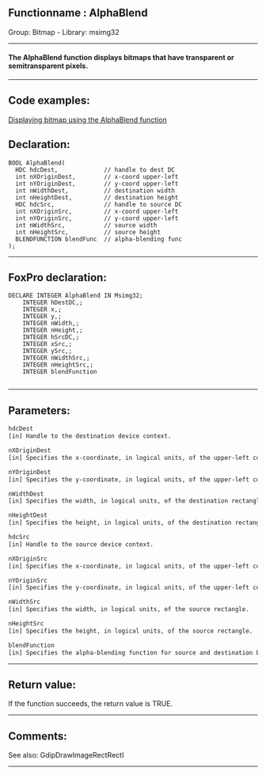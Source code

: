 <link rel="stylesheet" type="text/css" href="../../css/win32api.css">  
<link rel="stylesheet" href="https://cdnjs.cloudflare.com/ajax/libs/font-awesome/4.7.0/css/font-awesome.min.css">

## Functionname : AlphaBlend
Group: Bitmap - Library: msimg32    
***  


#### The AlphaBlend function displays bitmaps that have transparent or semitransparent pixels.
***  


## Code examples:
[Displaying bitmap using the AlphaBlend function](../../samples/sample_293.md)  

## Declaration:
```foxpro  
BOOL AlphaBlend(
  HDC hdcDest,             // handle to dest DC
  int nXOriginDest,        // x-coord upper-left
  int nYOriginDest,        // y-coord upper-left
  int nWidthDest,          // destination width
  int nHeightDest,         // destination height
  HDC hdcSrc,              // handle to source DC
  int nXOriginSrc,         // x-coord upper-left
  int nYOriginSrc,         // y-coord upper-left
  int nWidthSrc,           // source width
  int nHeightSrc,          // source height
  BLENDFUNCTION blendFunc  // alpha-blending func
);  
```  
***  


## FoxPro declaration:
```foxpro  
DECLARE INTEGER AlphaBlend IN Msimg32;
	INTEGER hDestDC,;
	INTEGER x,;
	INTEGER y,;
	INTEGER nWidth,;
	INTEGER nHeight,;
	INTEGER hSrcDC,;
	INTEGER xSrc,;
	INTEGER ySrc,;
	INTEGER nWidthSrc,;
	INTEGER nHeightSrc,;
	INTEGER blendFunction
  
```  
***  


## Parameters:
```txt  
hdcDest
[in] Handle to the destination device context.

nXOriginDest
[in] Specifies the x-coordinate, in logical units, of the upper-left corner of the destination rectangle.

nYOriginDest
[in] Specifies the y-coordinate, in logical units, of the upper-left corner of the destination rectangle.

nWidthDest
[in] Specifies the width, in logical units, of the destination rectangle.

nHeightDest
[in] Specifies the height, in logical units, of the destination rectangle.

hdcSrc
[in] Handle to the source device context.

nXOriginSrc
[in] Specifies the x-coordinate, in logical units, of the upper-left corner of the source rectangle.

nYOriginSrc
[in] Specifies the y-coordinate, in logical units, of the upper-left corner of the source rectangle.

nWidthSrc
[in] Specifies the width, in logical units, of the source rectangle.

nHeightSrc
[in] Specifies the height, in logical units, of the source rectangle.

blendFunction
[in] Specifies the alpha-blending function for source and destination bitmaps.  
```  
***  


## Return value:
If the function succeeds, the return value is TRUE.  
***  


## Comments:
See also: GdipDrawImageRectRectI   
  
***  

